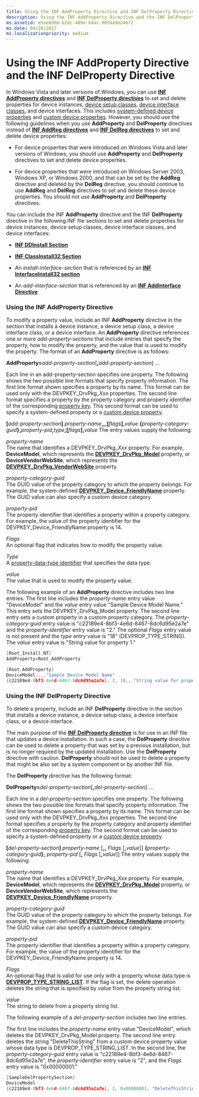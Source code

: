 ```yaml
---
title: Using the INF AddProperty Directive and INF DelProperty Directive
description: Using the INF AddProperty Directive and the INF DelProperty Directive
ms.assetid: e5ae8d66-b2dc-409e-bdac-9034a9e24672
ms.date: 04/20/2017
ms.localizationpriority: medium
---
```


# Using the INF AddProperty Directive and the INF DelProperty Directive


In Windows Vista and later versions of Windows, you can use [**INF AddProperty directives**](inf-addproperty-directive.md) and [**INF DelProperty directives**](inf-delproperty-directive.md) to set and delete properties for device instances, [device setup classes](device-setup-classes.md), [device interface classes](device-interface-classes.md), and device interfaces. This includes [system-defined device properties](system-defined-device-properties2.md) and [custom device properties](creating-custom-device-properties.md). However, you should use the following guidelines when you use **AddProperty** and **DelProperty** directives instead of [**INF AddReg directives**](inf-addreg-directive.md) and [**INF DelReg directives**](inf-delreg-directive.md) to set and delete device properties:

-   For device properties that were introduced on Windows Vista and later versions of Windows, you should use **AddProperty** and **DelProperty** directives to set and delete device properties.

-   For device properties that were introduced on Windows Server 2003, Windows XP, or Windows 2000, and that can be set by the **AddReg** directive and deleted by the **DelReg** directive, you should continue to use **AddReg** and **DelReg** directives to set and delete these device properties. You should not use **AddProperty** and **DelProperty** directives.

You can include the INF **AddProperty** directive and the INF **DelProperty** directive in the following INF file sections to set and delete properties for device instances, device setup classes, device interface classes, and device interfaces:

-   [**INF DDInstall Section**](inf-ddinstall-section.md)

-   [**INF ClassInstall32 Section**](inf-classinstall32-section.md)

-   An *install-interface-section* that is referenced by an [**INF InterfaceInstall32 section**](inf-interfaceinstall32-section.md)

-   An *add-interface-section* that is referenced by an [**INF AddInterface Directive**](inf-addinterface-directive.md)

### Using the INF AddProperty Directive

To modify a property value, include an INF **AddProperty** directive in the section that installs a device instance, a device setup class, a device interface class, or a device interface. An **AddProperty** directive references one or more *add-property-sections* that include entries that specify the property, how to modify the property, and the value that is used to modify the property. The format of an **AddProperty** directive is as follows:

**AddProperty=**<em>add-property-section</em>\[**,**<em>add-property-section</em>\] ...

Each line in an add-property-section specifies one property. The following shows the two possible line formats that specify property information. The first line format shown specifies a property by its name. This format can be used only with the DEVPKEY_DrvPkg_*Xxx* properties. The second line format specifies a property by the property category and property identifier of the corresponding [property key](property-keys.md). This second format can be used to specify a system-defined property or a [custom device property](creating-custom-device-properties.md).

**\[**<em>add-property-section</em>**\]**
<em>property-name</em>**,,,\[**<em>flags</em>**\],**<em>value</em>
**{**<em>property-category-guid</em>**},**<em>property-pid</em>**,**<em>type</em>**,\[**<em>flags</em>**\],**<em>value</em>
The entry values supply the following:

<a href="" id="property-name"></a>*property-name*  
The name that identifies a DEVPKEY_DrvPkg_*Xxx* property. For example, **DeviceModel**, which represents the [**DEVPKEY_DrvPkg_Model**](https://msdn.microsoft.com/library/windows/hardware/ff543523) property, or **DeviceVendorWebSite**, which represents the [**DEVPKEY_DrvPkg_VendorWebSite**](https://msdn.microsoft.com/library/windows/hardware/ff543527) property.

<a href="" id="property-category-guid"></a>*property-category-guid*  
The GUID value of the property category to which the property belongs. For example, the system-defined [**DEVPKEY_Device_FriendlyName**](https://msdn.microsoft.com/library/windows/hardware/ff542502) property. The GUID value can also specify a custom device category.

<a href="" id="property-pid"></a>*property-pid*  
The property identifier that identifies a property within a property category. For example, the value of the property identifier for the DEVPKEY_Device_FriendlyName property is 14.

<a href="" id="flags"></a>*Flags*  
An optional flag that indicates how to modify the property value.

<a href="" id="type"></a>*Type*  
A [property-data-type identifier](property-data-type-identifiers.md) that specifies the data type.

<a href="" id="value"></a>*value*  
The value that is used to modify the property value.

The following example of an **AddProperty** directive includes two line entries. The first line includes the *property-name* entry value "DeviceModel" and the *value* entry value "Sample Device Model Name." This entry sets the DEVPKEY_DrvPkg_Model property. The second line entry sets a custom property in a custom property category. The *property-category-guid* entry value is "c22189e4-8bf3-4e6d-8467-8dc6d95e2a7e" and the *property-identifier* entry value is "2." The optional *Flags* entry value is not present and the *type* entry value is "18" (DEVPROP_TYPE_STRING). The *value* entry value is "String value for property 1."

```cpp
[Root_Install.NT]
AddProperty=Root_AddProperty

[Root_AddProperty]
DeviceModel,,,,"Sample Device Model Name"
{c22189e4-8bf3-4e6d-8467-8dc6d95e2a7e}, 2, 18,, "String value for property 1"
```

### Using the INF DelProperty Directive

To delete a property, include an INF **DelProperty** directive in the section that installs a device instance, a device setup class, a device interface class, or a device interface.

The main purpose of the [**INF DelProperty directive**](inf-delproperty-directive.md) is for use in an INF file that updates a device installation. In such a case, the **DelProperty** directive can be used to delete a property that was set by a previous installation, but is no longer required by the updated installation. Use the **DelProperty** directive with caution. **DelProperty** should not be used to delete a property that might be also set by a system component or by another INF file.

The **DelProperty** directive has the following format:

**DelProperty=**<em>del-property-section</em>\[**,**<em>del-property-section</em>\] ...

Each line in a *del-property-section* specifies one property. The following shows the two possible line formats that specify property information. The first line format shown specifies a property by its name. This format can be used only with the DEVPKEY_DrvPkg_*Xxx* properties. The second line format specifies a property by the property category and property identifier of the corresponding [property key](property-keys.md). The second format can be used to specify a system-defined property or a [custom device property](creating-custom-device-properties.md).

**\[**<em>del-property-section</em>**\]**
*property-name* \[**,,** *Flags* \[**,**<em>value</em>\]\]
**{**<em>property-category-guid</em>**},** *property-pid* \[**,** *Flags* \[**,**<em>value</em>\]\]
The entry values supply the following:

<a href="" id="property-name"></a>*property-name*  
The name that identifies a DEVPKEY_DrvPkg_*Xxx* property. For example, **DeviceModel**, which represents the [**DEVPKEY_DrvPkg_Model**](https://msdn.microsoft.com/library/windows/hardware/ff543523) property, or **DeviceVendorWebSite**, which represents the [**DEVPKEY_Device_FriendlyName**](https://msdn.microsoft.com/library/windows/hardware/ff542502) property.

<a href="" id="property-category-guid"></a>*property-category-guid*  
The GUID value of the property category to which the property belongs. For example, the system-defined [**DEVPKEY_Device_FriendlyName**](https://msdn.microsoft.com/library/windows/hardware/ff542502) property. The GUID value can also specify a custom device category.

<a href="" id="property-pid"></a>*property-pid*  
The property identifier that identifies a property within a property category. For example, the value of the property identifier for the DEVPKEY_Device_FriendlyName property is 14.

<a href="" id="flags"></a>*Flags*  
An optional flag that is valid for use only with a property whose data type is [**DEVPROP_TYPE_STRING_LIST**](https://msdn.microsoft.com/library/windows/hardware/ff543614). If the flag is set, the delete operation deletes the string that is specified by *value* from the property string list.

<a href="" id="value"></a>*value*  
The string to delete from a property string list.

The following example of a *del-property-section* includes two line entries.

The first line includes the *property-name* entry value "DeviceModel", which deletes the DEVPKEY_DrvPkg_Model property. The second line entry deletes the string "DeleteThisString" from a custom device property value whose data type is DEVPROP_TYPE_STRING_LIST. In the second line, the *property-category-guid* entry value is "c22189e4-8bf3-4e6d-8467-8dc6d95e2a7e", the *property-identifier* entry value is "2", and the *Flags* entry value is "0x00000001."

```cpp
[SampleDelPropertySection]
DeviceModel
{c22189e4-8bf3-4e6d-8467-8dc6d95e2a7e}, 2, 0x00000001, "DeleteThisString"
```

 

 






